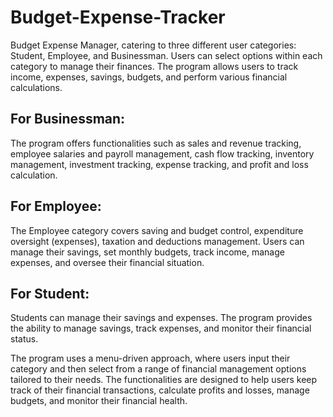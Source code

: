# Budget-Expense-Tracker
Budget Expense Manager, catering to three different user categories: Student, Employee, and Businessman. Users can select options within each category to manage their finances. The program allows users to track income, expenses, savings, budgets, and perform various financial calculations.

## For Businessman:
The program offers functionalities such as sales and revenue tracking, employee salaries and payroll management, cash flow tracking, inventory management, investment tracking, expense tracking, and profit and loss calculation.

## For Employee:
The Employee category covers saving and budget control, expenditure oversight (expenses), taxation and deductions management. Users can manage their savings, set monthly budgets, track income, manage expenses, and oversee their financial situation.

## For Student:
Students can manage their savings and expenses. The program provides the ability to manage savings, track expenses, and monitor their financial status.

The program uses a menu-driven approach, where users input their category and then select from a range of financial management options tailored to their needs. The functionalities are designed to help users keep track of their financial transactions, calculate profits and losses, manage budgets, and monitor their financial health.
